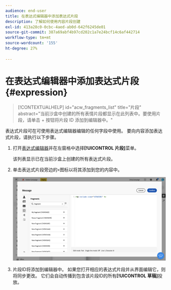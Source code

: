 ```yaml
---
audience: end-user
title: 在表达式编辑器中添加表达式片段
description: 了解如何使用内容片段创建
exl-id: 413a28c0-0cbc-4aed-ab0d-642f6245de01
source-git-commit: 387a69abf4b97cd202c1a7e24bcf14c6af442714
workflow-type: tm+mt
source-wordcount: '155'
ht-degree: 27%

---
```


# 在表达式编辑器中添加表达式片段 {#expression}

>[!CONTEXTUALHELP]
>id="acw_fragments_list"
>title="片段"
>abstract="当前沙盒中创建的所有表情片段都显示在此列表中。要使用片段，请单击 + 按钮将片段 ID 添加到编辑器中。"

<!-- pas vu dans l'UI-->

表达式片段可在可使用表达式编辑器编辑的任何字段中使用。 要向内容添加表达式片段，请执行以下步骤。

1. 打开[表达式编辑器](../personalization/gs-personalization.md)并在左窗格中选择&#x200B;**[!UICONTROL 片段]**&#x200B;菜单。

   该列表显示已在当前沙盒上创建的所有表达式片段。

1. 单击表达式片段旁边的`+`图标以将其添加到您的内容中。

   ![](assets/fragment-add-expression.png)

1. 片段ID将添加到编辑器中。 如果您打开相应的表达式片段并从界面编辑它，则将同步更改。 它们会自动传播到包含该片段ID的所有&#x200B;**[!UICONTROL 草稿]**&#x200B;投放。
